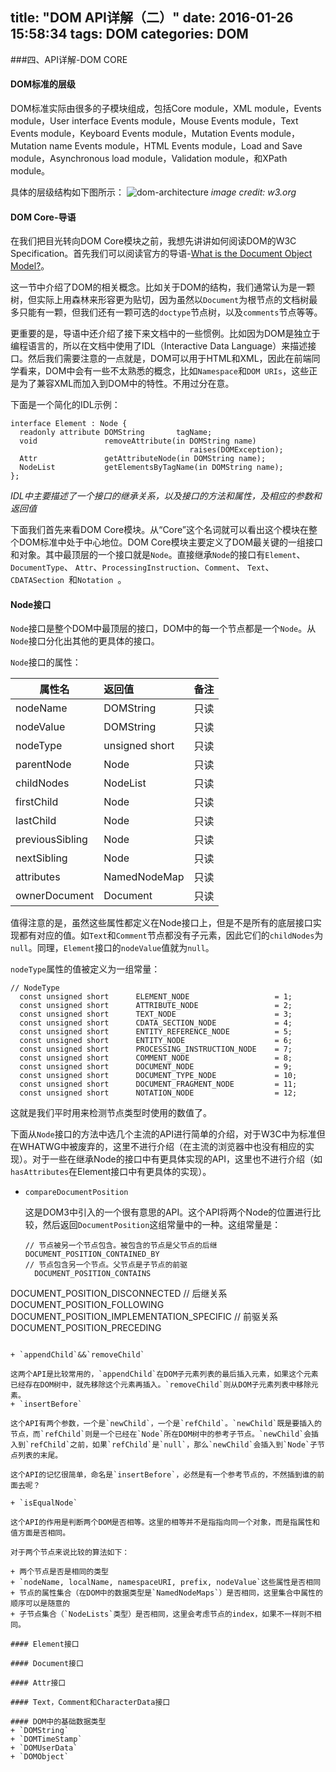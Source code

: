 title: "DOM API详解（二）"
date: 2016-01-26 15:58:34
tags: DOM
categories: DOM
---

###四、API详解-DOM CORE

#### DOM标准的层级

DOM标准实际由很多的子模块组成，包括Core module，XML module，Events module，User interface Events module，Mouse Events module，Text Events module，Keyboard Events module，Mutation Events module，Mutation name Events module，HTML Events module，Load and Save module，Asynchronous load module，Validation module，和XPath module。

<!--more-->

具体的层级结构如下图所示：
![dom-architecture](https://www.w3.org/TR/2004/REC-DOM-Level-3-Core-20040407/images/dom-architecture.png)
*image credit: w3.org*

#### DOM Core-导语

在我们把目光转向DOM Core模块之前，我想先讲讲如何阅读DOM的W3C Specification。首先我们可以阅读官方的导语-[What is the Document Object Model?](https://www.w3.org/TR/2004/REC-DOM-Level-3-Core-20040407/introduction.html)。

这一节中介绍了DOM的相关概念。比如关于DOM的结构，我们通常认为是一颗树，但实际上用森林来形容更为贴切，因为虽然以`Document`为根节点的文档树最多只能有一颗，但我们还有一颗可选的`doctype`节点树，以及`comments`节点等等。

更重要的是，导语中还介绍了接下来文档中的一些惯例。比如因为DOM是独立于编程语言的，所以在文档中使用了IDL（Interactive Data Language）来描述接口。然后我们需要注意的一点就是，DOM可以用于HTML和XML，因此在前端同学看来，DOM中会有一些不太熟悉的概念，比如`Namespace`和`DOM URIs`，这些正是为了兼容XML而加入到DOM中的特性。不用过分在意。

下面是一个简化的IDL示例：

```
interface Element : Node {
  readonly attribute DOMString       tagName;
  void               removeAttribute(in DOMString name)
                                        raises(DOMException);
  Attr               getAttributeNode(in DOMString name);
  NodeList           getElementsByTagName(in DOMString name);
};
```
*IDL中主要描述了一个接口的继承关系，以及接口的方法和属性，及相应的参数和返回值*

下面我们首先来看DOM Core模块。从“Core”这个名词就可以看出这个模块在整个DOM标准中处于中心地位。DOM Core模块主要定义了DOM最关键的一组接口和对象。其中最顶层的一个接口就是`Node`。直接继承`Node`的接口有`Element`、`DocumentType`、
`Attr`、`ProcessingInstruction`、`Comment`、
`Text`、`CDATASection `和`Notation `。

#### Node接口

`Node`接口是整个DOM中最顶层的接口，DOM中的每一个节点都是一个`Node`。从`Node`接口分化出其他的更具体的接口。

`Node`接口的属性：

| **属性名** | **返回值** | **备注** |
| ---------------------------------------- | :--------------------------------------- |:--------------------------------------- |
|nodeName | DOMString | 只读 |
|nodeValue| DOMString |只读|
|nodeType|unsigned short |只读|
|parentNode|Node  |只读|
|childNodes| NodeList|只读|
|firstChild|Node  |只读|
|lastChild| Node |只读|
|previousSibling| Node|只读|
|nextSibling| Node |只读|
|attributes|NamedNodeMap|只读|
|ownerDocument| Document |只读|

值得注意的是，虽然这些属性都定义在Node接口上，但是不是所有的底层接口实现都有对应的值。如`Text`和`Comment`节点都没有子元素，因此它们的`childNodes`为`null`。同理，`Element`接口的`nodeValue`值就为`null`。

`nodeType`属性的值被定义为一组常量：

```
// NodeType
  const unsigned short      ELEMENT_NODE                   = 1;
  const unsigned short      ATTRIBUTE_NODE                 = 2;
  const unsigned short      TEXT_NODE                      = 3;
  const unsigned short      CDATA_SECTION_NODE             = 4;
  const unsigned short      ENTITY_REFERENCE_NODE          = 5;
  const unsigned short      ENTITY_NODE                    = 6;
  const unsigned short      PROCESSING_INSTRUCTION_NODE    = 7;
  const unsigned short      COMMENT_NODE                   = 8;
  const unsigned short      DOCUMENT_NODE                  = 9;
  const unsigned short      DOCUMENT_TYPE_NODE             = 10;
  const unsigned short      DOCUMENT_FRAGMENT_NODE         = 11;
  const unsigned short      NOTATION_NODE                  = 12;
```
这就是我们平时用来检测节点类型时使用的数值了。

下面从`Node`接口的方法中选几个主流的API进行简单的介绍，对于W3C中为标准但在WHATWG中被废弃的，这里不进行介绍（在主流的浏览器中也没有相应的实现）。对于一些在继承Node的接口中有更具体实现的API，这里也不进行介绍（如`hasAttributes`在Element接口中有更具体的实现）。

+ `compareDocumentPosition`

  这是DOM3中引入的一个很有意思的API。这个API将两个Node的位置进行比较，然后返回`DocumentPosition`这组常量中的一种。这组常量是：
  
  ```
  // 节点被另一个节点包含。被包含的节点是父节点的后继
  DOCUMENT_POSITION_CONTAINED_BY
  // 节点包含另一个节点。父节点是子节点的前驱
    DOCUMENT_POSITION_CONTAINS
DOCUMENT_POSITION_DISCONNECTED
// 后继关系
DOCUMENT_POSITION_FOLLOWING
DOCUMENT_POSITION_IMPLEMENTATION_SPECIFIC
// 前驱关系
DOCUMENT_POSITION_PRECEDING

  ```

+ `appendChild`&&`removeChild`  

 这两个API是比较常用的，`appendChild`在DOM子元素列表的最后插入元素，如果这个元素已经存在DOM树中，就先移除这个元素再插入。`removeChild`则从DOM子元素列表中移除元素。
+ `insertBefore`  

 这个API有两个参数，一个是`newChild`，一个是`refChild`。`newChild`既是要插入的节点，而`refChild`则是一个已经在`Node`所在DOM树中的参考子节点。`newChild`会插入到`refChild`之前，如果`refChild`是`null`，那么`newChild`会插入到`Node`子节点列表的末尾。
 
 这个API的记忆很简单，命名是`insertBefore`，必然是有一个参考节点的，不然插到谁的前面去呢？
 
+ `isEqualNode`
 
 这个API的作用是判断两个DOM是否相等。这里的相等并不是指指向同一个对象，而是指属性和值方面是否相同。
 
 对于两个节点来说比较的算法如下：
 
 + 两个节点是否是相同的类型
 + `nodeName, localName, namespaceURI, prefix, nodeValue`这些属性是否相同
 + 节点的属性集合（在DOM中的数据类型是`NamedNodeMaps`）是否相同，这里集合中属性的顺序可以是随意的
 + 子节点集合（`NodeLists`类型）是否相同，这里会考虑节点的index，如果不一样则不相同。
 
#### Element接口

#### Document接口

#### Attr接口

#### Text，Comment和CharacterData接口

#### DOM中的基础数据类型
+ `DOMString`  
+ `DOMTimeStamp`
+ `DOMUserData`
+ `DOMObject`